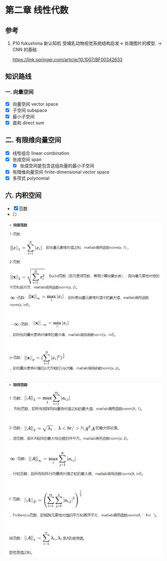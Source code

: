 # 第二章 线性代数

## 参考

1. P10 fukushima 新认知机 受哺乳动物视觉系统结构启发-> 处理图片的模型. -> CNN 的基础 

	https://link.springer.com/article/10.1007/BF00342633

## 知识路线

### 一. 向量空间

- [x] 向量空间 vector space
- [x] 子空间 subspace
- [x] 最小子空间 
- [x] 直和 direct sum

## 二. 有限维向量空间

- [x] 线性组合 linear combination
- [x] 张成空间 span 
  - [x] 张成空间是包含这组向量的最小子空间
- [x] 有限维向量空间 finite-dimensional vector space
- [x] 多项式 polynomial

## 六. 内积空间

- [x] 范数
- [ ] 



![向量范数](../../../../MyDaily/assets/向量范数.jpg)

![矩阵范数](../../../../MyDaily/assets/矩阵范数.jpg)



